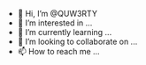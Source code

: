 - 👋 Hi, I’m @QUW3RTY
- 👀 I’m interested in ...
- 🌱 I’m currently learning ...
- 💞️ I’m looking to collaborate on ...
- 📫 How to reach me ...

<!---
QUW3RTY/QUW3RTY is a ✨ special ✨ repository because its `README.md` (this file) appears on your GitHub profile.
You can click the Preview link to take a look at your changes.
--->
